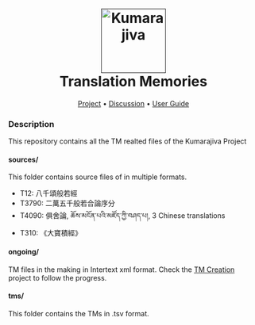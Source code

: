 <h1 align="center">
  <br>
  <a href=""><img src="https://avatars.githubusercontent.com/u/113319833?s=400&u=92aa22ef97dfb673e5dd10928476a26e9f7610b7&v=4" alt="Kumarajiva" width="130"></a>
  <br>
  Translation Memories
  <br>
</h1>

<p align="center">
  <a href="https://github.com/orgs/The-Kumarajiva-Project/projects/1">Project</a> •
  <a href="https://github.com/orgs/The-Kumarajiva-Project/discussions">Discussion</a> •
  <a href="https://github.com/The-Kumarajiva-Project/BO-to-ZH-TM/wiki">User Guide</a>
</p>

### Description
This repository contains all the TM realted files of the Kumarajiva Project

#### sources/
This folder contains source files of in multiple formats. 
- T12: 八千頌般若經
- T3790: 二萬五千般若合論序分
- T4090: 俱舍論, ཆོས་མངོན་པའི་མཛོད་ཀྱི་བཤད་པ།, 3 Chinese translations
- T310: 《大寶積經》

#### ongoing/
TM files in the making in Intertext xml format. Check the [TM Creation](https://github.com/orgs/The-Kumarajiva-Project/projects/1) project to follow the progress. 


#### tms/
This folder contains the TMs in .tsv format.
